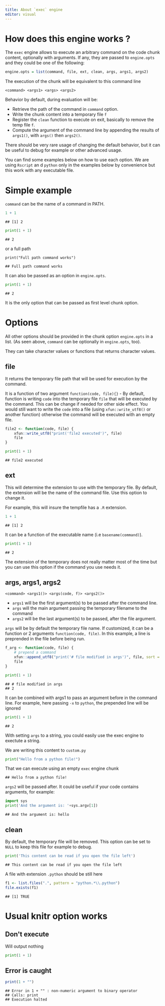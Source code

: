 ```yaml
---
title: About `exec` engine
editor: visual 
---
```


# How does this engine works ?

The `exec` engine allows to execute an arbitrary command on the code chunk content, optionally with arguments. If any, they are passed to `engine.opts` and they could be one of the following:

``` r
engine.opts = list(command, file, ext, clean, args, args1, args2)
```

The execution of the chunk will be equivalent to this command line

    <command> <args1> <args> <args2>

Behavior by default, during evaluation will be:

-   Retrieve the path of the command in `command` option.
-   Write the chunk content into a temporary file `f`
-   Register the `clean` function to execute on exit, basically to remove the temp file `f`.
-   Compute the argument of the command line by appending the results of `args1()`, with `args()` then `args2()`.

There should be very rare usage of changing the default behavior, but it can be useful to debug for example or other advanced usage.

You can find some examples below on how to use each option. We are using `Rscript` an d `python` only in the examples below by convenience but this work with any executable file.

# Simple example

`command` can be the name of a command in PATH.


```r
1 + 1
```

```
## [1] 2
```


```python
print(1 + 1)
```

```
## 2
```

or a full path


```python.exe
print("Full path command works")
```

```
## Full path command works
```

It can also be passed as an option in `engine.opts`.


```python
print(1 + 1)
```

```
## 2
```

It is the only option that can be passed as first level chunk option.

# Options

All other options should be provided in the chunk option `engine.opts` in a list. (As seen above, `command` can be optionally in `engine.opts`, too).

They can take character values or functions that returns character values.

## file

It returns the temporary file path that will be used for execution by the command.

It is a function of two argument `function(code, file){}` - By default, function is writing `code` into the temporary file `file` that will be executed by the command. This can be change if needed for other side effect. You would still want to write the `code` into a file (using `xfun::write_utf8()` or another function) otherwise the command will be executed with an empty file.


```r
file2 <- function(code, file) {
    xfun::write_utf8("print('file2 executed')", file)
    file
}
```


```python
print(1 + 1)
```

```
## file2 executed
```

## ext

This will determine the extension to use with the temporary file. By default, the extension will be the name of the command file. Use this option to change it.

For example, this will insure the tempfile has a `.R` extension.


```r
1 + 1
```

```
## [1] 2
```

It can be a function of the executable name (i.e `basename(command)`).




```python
print(1 + 1)
```

```
## 2
```

The extension of the temporary does not really matter most of the time but you can use this option if the command you use needs it.

## args, args1, args2

    <command> <args1()> <args(code, f)> <args2()>

-   `args1` will be the first argument(s) to be passed after the command line.
-   `args` will the main argument passing the temporary filename to the command
-   `args2` will be the last argument(s) to be passed, after the file argument.

`args` will be by default the temporary file name. If customized, it can be a function or 2 arguments `function(code, file)`. In this example, a line is preprended in the file before being run.


```r
f_arg <- function(code, file) {
    # prepend a command
    xfun::append_utf8("print('# file modified in args')", file, sort = rev)
    file
}
```


```python
print(1 + 1)
```

```
## # file modified in args
## 2
```

It can be combined with args1 to pass an argument before in the command line. For example, here passing `-x` to `python`, the prepended line will be ignored


```python
print(1 + 1)
```

```
## 2
```

With setting `args` to a string, you could easily use the exec engine to exectute a string.

We are writing this content to `custom.py`


```python
print("Hello from a python file!")
```

That we can execute using an empty `exec` engine chunk


```
## Hello from a python file!
```



`args2` will be passed after. It could be useful if your code contains arguments, for example:


```python
import sys
print('And the argument is: '+sys.argv[1])
```

```
## And the argument is: hello
```

## clean

By default, the temporary file will be removed. This option can be set to `NULL` to keep this file for example to debug.


```python
print('This content can be read if you open the file left')
```

```
## This content can be read if you open the file left
```

A file with extension `.python` should be still here


```r
f1 <- list.files(".", pattern = "python.*\\.python")
file.exists(f1)
```

```
## [1] TRUE
```



# Usual knitr option works

## Don't execute

Will output nothing


```python
print(1 + 1)
```

## Error is caught


```r
print(1 + "")
```

```
## Error in 1 + "" : non-numeric argument to binary operator
## Calls: print
## Execution halted
```
